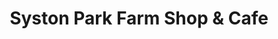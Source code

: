 ---
title: "Syston Park Farm Shop & Cafe"
url: /grantham/syston-park-farm-shop-and-cafe/
shop: farm
---